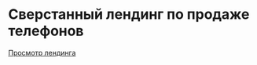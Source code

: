 # Сверстанный лендинг по продаже телефонов
[Просмотр лендинга](https://xfides.github.io/phoneShop/index.html)